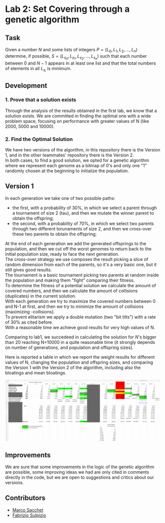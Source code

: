 # Lab 2: Set Covering through a genetic algorithm

## Task
Given a number $N$ and some lists of integers $P = (L_0, L_1, L_2, ..., L_n)$ determine, if possible, $S = (L_{s_0}, L_{s_1}, L_{s_2}, ..., L_{s_n})$ such that each number between $0$ and $N-1$ appears in at least one list and that the total numbers of elements in all $L_{s_i}$ is minimum.

## Development

### 1. Prove that a solution exists

Through the analysis of the results obtained in the first lab, we know that a solution exists. We are committed in finding the optimal one with a wide problem space, focusing on performance with greater values of N (like 2000, 5000 and 10000). 

### 2. Find the Optimal Solution
We have two versions of the algorithm, in this repository there is the Version 1, and in the other teammates' repository there is the Version 2.\
In both cases, to find a good solution, we opted for a genetic algorithm where we represent each genome as a bitmap of 0's and only one "1" randomly chosen at the beginning to initialize the population. 

## Version 1
In each generation we take one of two possible paths: 
- the first, with a probability of 30%, in which we select a parent through a tournament of size 2 (tau), and then we mutate the winner parent to obtain the offspring;
- the second, with a probability of 70%, in which we select two parents through two different torunaments of size 2, and then we cross-over these two parents to obtain the offspring;

At the end of each generation we add the generated offsprings to the population, and then we cut off the worst genomes to return back to the initial population size, ready to face the next generation.\
The cross-over strategy we use composes the result picking a slice of random dimension from each of the parents, so it's a very basic one, but it still gives good results.\
The tournament is a basic tournament picking two parents at random inside the population and making them "fight" comparing their fitness.\
To determine the fitness of a potential solution we calculate the amount of covered numbers, and then we calculate the amount of collisions (duplicates) in the current solution.\
With each generation we try to maximize the covered numbers between 0 and N-1 at first, and then we try to minimize the amount of collisions (maximizing -collisions).\
To prevent elitarism we apply a double mutation (two "bit tilts") with a rate of 30% as cited before.\
With a reasonable time we achieve good results for very high values of N.

Comparing to lab1, we succedeed in calculating the solution for $N$'s bigger than 20 reaching N=10000 in a quite reasonable time (it strongly depends on number of generations, and population and offspring sizes).

Here is reported a table in which we report the weight results for different values of N, changing the population and offspring sizes, and comparing the Version 1 with the Version 2 of the algorithm, including also the bloatings and mean bloatings.

![table](./results.PNG "Results")

## Improvements
We are sure that some improvements in the logic of the genetic algorithm are possible, some improving ideas we had are only cited in comments directly in the code, but we are open to suggestions and critics about our versions.

## Contributors

- [Marco Sacchet](https://github.com/saccuz)
- [Fabrizio Sulpizio](https://github.com/Xiusss)
